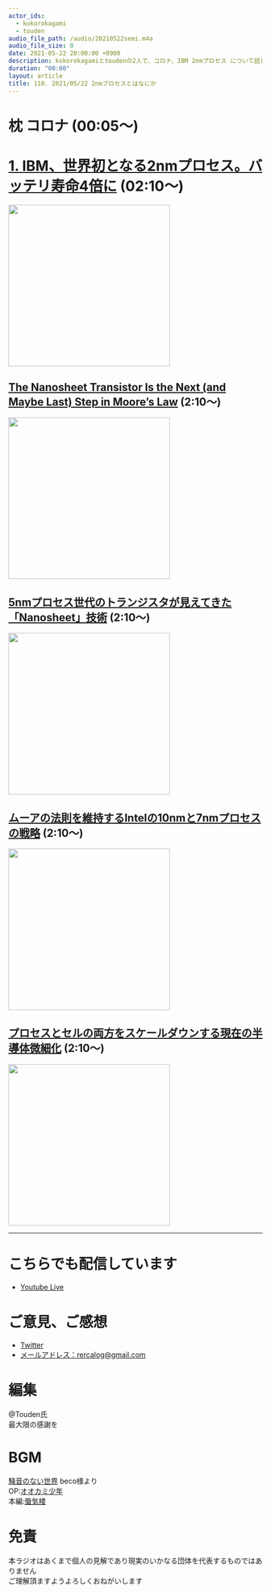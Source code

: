 ```yaml
---
actor_ids:
  - kokorokagami
  - touden
audio_file_path: /audio/20210522semi.m4a
audio_file_size: 0
date: 2021-05-22 20:00:00 +0900
description: kokorokagamiとtoudenの2人で、コロナ、IBM 2nmプロセス について話しました。
duration: "00:00"
layout: article
title: 110. 2021/05/22 2nmプロセスとはなにか
---
```


# 枕 コロナ (00:05～)

# [1. IBM、世界初となる2nmプロセス。バッテリ寿命4倍に](https://pc.watch.impress.co.jp/docs/news/1322869.html) (02:10～)

[<img src="https://pc.watch.impress.co.jp/img/pcw/docs/1322/869/1_l.jpg" width="320dp">](https://pc.watch.impress.co.jp/docs/news/1322869.html)  

## [The Nanosheet Transistor Is the Next (and Maybe Last) Step in Moore’s Law](https://spectrum.ieee.org/semiconductors/devices/the-nanosheet-transistor-is-the-next-and-maybe-last-step-in-moores-law) (2:10～)

[<img src="https://spectrum.ieee.org/image/MzM0NTY3Mg.jpeg" width="320dp">](https://spectrum.ieee.org/semiconductors/devices/the-nanosheet-transistor-is-the-next-and-maybe-last-step-in-moores-law)  

## [5nmプロセス世代のトランジスタが見えてきた「Nanosheet」技術](https://pc.watch.impress.co.jp/docs/column/kaigai/1072737.html) (2:10～)

[<img src="https://pc.watch.impress.co.jp/img/pcw/docs/1072/737/1_s.png" width="320dp">](https://pc.watch.impress.co.jp/docs/column/kaigai/1072737.html)  

## [ムーアの法則を維持するIntelの10nmと7nmプロセスの戦略](https://pc.watch.impress.co.jp/docs/column/kaigai/1025894.html) (2:10～)

[<img src="https://pc.watch.impress.co.jp/img/pcw/docs/1025/894/4_s.png" width="320dp">](https://pc.watch.impress.co.jp/docs/column/kaigai/1025894.html)   

## [プロセスとセルの両方をスケールダウンする現在の半導体微細化](https://pc.watch.impress.co.jp/docs/column/kaigai/1232258.html) (2:10～)

[<img src="https://pc.watch.impress.co.jp/img/pcw/docs/1232/258/1_l.jpg" width="320dp">](https://pc.watch.impress.co.jp/docs/column/kaigai/1232258.html)   

___

# こちらでも配信しています
- [Youtube Live](https://www.youtube.com/channel/UCD1zo-WnyFdE5w0pqvKblkA)

# ご意見、ご感想
- [Twitter](https://twitter.com/recalog1)
- [メールアドレス：rercalog@gmail.com](rercalog@gmail.com)

# 編集

@Touden氏  
最大限の感謝を  

# BGM

[騒音のない世界](http://noiselessworld.net/) beco様より  
OP:[オオカミ少年](https://soundcloud.com/baron1_3/wolfboy)  
本編:[蜃気楼](https://soundcloud.com/baron1_3/shinkirou)  

# 免責

本ラジオはあくまで個人の見解であり現実のいかなる団体を代表するものではありません  
ご理解頂ますようよろしくおねがいします  